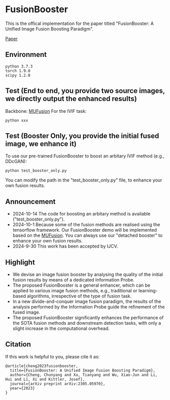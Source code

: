 # FusionBooster
This is the offical implementation for the paper titled "FusionBooster: A Unified Image Fusion Boosting Paradigm".

[Paper](https://arxiv.org/abs/2305.05970)


## Environment
```
python 3.7.3
torch 1.9.0
scipy 1.2.0
```
## Test (End to end, you provide two source images, we directly output the enhanced results)
Backbone: [MUFusion](https://github.com/AWCXV/MUFusion)
For the IVIF task:
```
python xxx
```

## Test (Booster Only, you provide the initial fused image, we enhance it)
To use our pre-trained FusionBooster to boost an arbitary IVIF method (e.g., DDcGAN):

```
python test_booster_only.py
```

You can modify the path in the "test_booster_only.py" file, to enhance your own fusion results. 

## Announcement
- 2024-10-14 The code for boosting an arbitary method is available ("test_booster_only.py").
- 2024-10-1 Because some of the fusion methods are realised using the tensorflow framework. Our FusionBooster demo will be implemented based on the [MUFusion](https://github.com/AWCXV/MUFusion). You can always use our "detached booster" to enhance your own fusion results. 
- 2024-9-30 This work has been accepted by IJCV.

## Highlight
- We devise an image fusion booster by analysing the quality of the initial fusion results by means of a dedicated Information Probe.
- The proposed FusionBooster is a general enhancer, which can be applied to various image fusion methods, e.g., traditional or learning-based algorithms, irrespective of the type of fusion task.
- In a new divide-and-conquer image fusion paradigm, the results of the analysis performed by the Information Probe guide the refinement of the fused image.
- The proposed FusionBooster significantly enhances the performance of the SOTA fusion methods and downstream detection tasks, with only a slight increase in the computational overhead.

## Citation
If this work is helpful to you, please cite it as:
```
@article{cheng2023fusionbooster,
  title={FusionBooster: A Unified Image Fusion Boosting Paradigm},
  author={Cheng, Chunyang and Xu, Tianyang and Wu, Xiao-Jun and Li, Hui and Li, Xi and Kittler, Josef},
  journal={arXiv preprint arXiv:2305.05970},
  year={2023}
}
```

